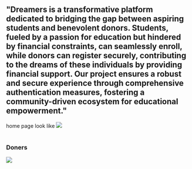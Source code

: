 <h2>"Dreamers is a transformative platform dedicated to bridging the gap between aspiring students and benevolent donors. Students, fueled by a passion for education but hindered by financial constraints, can seamlessly enroll, while donors can register securely, contributing to the dreams of these individuals by providing financial support. Our project ensures a robust and secure experience through comprehensive authentication measures, fostering a community-driven ecosystem for educational empowerment."</h2>
home page look like
<img src="https://github.com/Harshit9651/dremers/assets/130920101/4b2893f2-e4f4-45df-b7c3-ae874ce57021">
<br>
<br>
<h3>Doners</h3>
<img src="https://github.com/Harshit9651/dremers/assets/130920101/80ac60c4-eecd-4368-bcc2-000d40cc6726">
